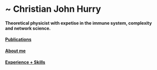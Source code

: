 # ~ Christian John Hurry

#### Theoretical physicist with expetise in the immune system, complexity and network science. 

#### [Publications](./Publications.md)

#### [About me](./AboutMe.md)

#### [ Experience + Skills](./Experience.md)



